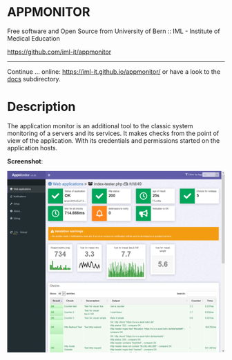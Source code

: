 
# APPMONITOR #

Free software and Open Source from University of Bern :: IML - Institute of Medical Education

https://github.com/iml-it/appmonitor

- - -

Continue ... online: https://iml-it.github.io/appmonitor/ 
or have a look to the [docs](docs/readme.md) subdirectory.

# Description #

The application monitor is an additional tool to the classic system monitoring of a servers and its services. It makes checks from the point of view of the application. With its credentials and permissions started on the application hosts.


**Screenshot**:

![Client](docs/images/screenshot-view-client.png "Client view in monitor web gui")
